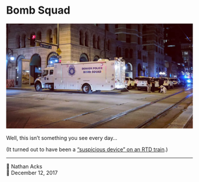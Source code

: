 # Bomb Squad

![A large truck marked “Denver Police Bomb Squad” blocks a nighttime intersection](assets/564181d1e2f35df3c7ceab0b82546c38.webp)

Well, this isn’t something you see every day…

(It turned out to have been a [“suspicious device” on an RTD train](http://www.9news.com/mobile/article/news/local/all-clear-given-after-suspicious-device-spotted-on-rtd-train/73-498997303).)

- - - -

👤 Nathan Acks  
📅 December 12, 2017
